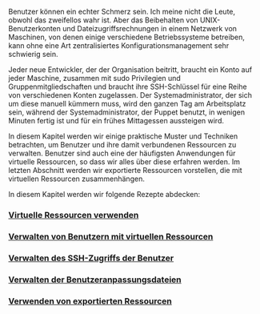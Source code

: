 Benutzer können ein echter Schmerz sein. Ich meine nicht die Leute, obwohl das zweifellos wahr ist. Aber das Beibehalten von UNIX-Benutzerkonten und Dateizugriffsrechnungen in einem Netzwerk von Maschinen, von denen einige verschiedene Betriebssysteme betreiben, kann ohne eine Art zentralisiertes Konfigurationsmanagement sehr schwierig sein.

Jeder neue Entwickler, der der Organisation beitritt, braucht ein Konto auf jeder Maschine, zusammen mit sudo Privilegien und Gruppenmitgliedschaften und braucht ihre SSH-Schlüssel für eine Reihe von verschiedenen Konten zugelassen. Der Systemadministrator, der sich um diese manuell kümmern muss, wird den ganzen Tag am Arbeitsplatz sein, während der Systemadministrator, der Puppet benutzt, in wenigen Minuten fertig ist und für ein frühes Mittagessen aussteigen wird.

In diesem Kapitel werden wir einige praktische Muster und Techniken betrachten, um Benutzer und ihre damit verbundenen Ressourcen zu verwalten. Benutzer sind auch eine der häufigsten Anwendungen für virtuelle Ressourcen, so dass wir alles über diese erfahren werden. Im letzten Abschnitt werden wir exportierte Ressourcen vorstellen, die mit virtuellen Ressourcen zusammenhängen.

In diesem Kapitel werden wir folgende Rezepte abdecken:

### [Virtuelle Ressourcen verwenden](../puppet-fort-user-virtuelle-ressourcen-benutzen)
### [Verwalten von Benutzern mit virtuellen Ressourcen](../puppet-fort-user-virtuelle-ressourcen-verwalten)
### [Verwalten des SSH-Zugriffs der Benutzer](../puppet-fort-user-virtuelle-ressourcen-ssh)
### [Verwalten der Benutzeranpassungsdateien](../puppet-fort-user-virtuelle-ressourcen-benutzer-anpassen)
### [Verwenden von exportierten Ressourcen](../puppet-fort-user-virtuelle-ressourcen-export)